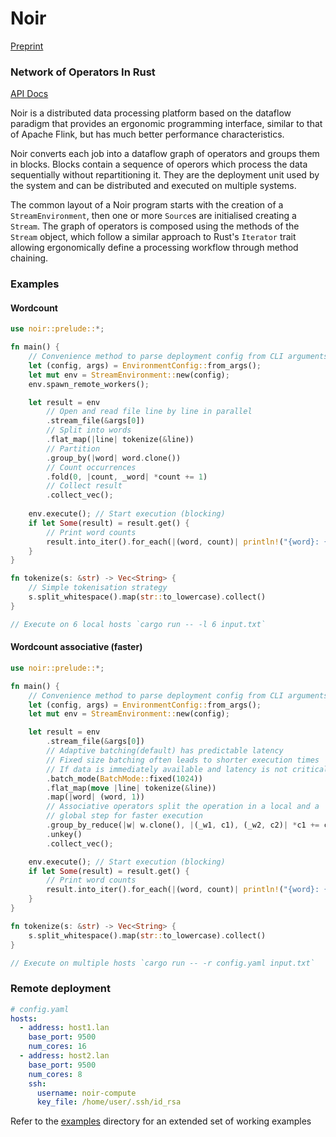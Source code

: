 # Noir

[Preprint](https://arxiv.org/abs/2306.04421)

### Network of Operators In Rust

[API Docs](https://deib-polimi.github.io/noir/noir/)

Noir is a distributed data processing platform based on the dataflow paradigm that provides an ergonomic programming interface, similar to that of Apache Flink, but has much better performance characteristics.


Noir converts each job into a dataflow graph of
operators and groups them in blocks. Blocks contain a sequence of operors which process the data sequentially without repartitioning it. They are the deployment unit used by the system and can be distributed and executed on multiple systems.

The common layout of a Noir program starts with the creation of a `StreamEnvironment`, then one or more `Source`s are initialised creating a `Stream`. The graph of operators is composed using the methods of the `Stream` object, which follow a similar approach to Rust's `Iterator` trait allowing ergonomically define a processing workflow through method chaining.

### Examples

#### Wordcount

```rs
use noir::prelude::*;

fn main() {
    // Convenience method to parse deployment config from CLI arguments
    let (config, args) = EnvironmentConfig::from_args();
    let mut env = StreamEnvironment::new(config);
    env.spawn_remote_workers();

    let result = env
        // Open and read file line by line in parallel
        .stream_file(&args[0])
        // Split into words
        .flat_map(|line| tokenize(&line))
        // Partition
        .group_by(|word| word.clone())
        // Count occurrences
        .fold(0, |count, _word| *count += 1)
        // Collect result
        .collect_vec();
        
    env.execute(); // Start execution (blocking)
    if let Some(result) = result.get() {
        // Print word counts
        result.into_iter().for_each(|(word, count)| println!("{word}: {count}"));
    }
}

fn tokenize(s: &str) -> Vec<String> {
    // Simple tokenisation strategy
    s.split_whitespace().map(str::to_lowercase).collect()
}

// Execute on 6 local hosts `cargo run -- -l 6 input.txt`
```

#### Wordcount associative (faster)


```rs
use noir::prelude::*;

fn main() {
    // Convenience method to parse deployment config from CLI arguments
    let (config, args) = EnvironmentConfig::from_args();
    let mut env = StreamEnvironment::new(config);

    let result = env
        .stream_file(&args[0])
        // Adaptive batching(default) has predictable latency
        // Fixed size batching often leads to shorter execution times
        // If data is immediately available and latency is not critical
        .batch_mode(BatchMode::fixed(1024))
        .flat_map(move |line| tokenize(&line))
        .map(|word| (word, 1))
        // Associative operators split the operation in a local and a
        // global step for faster execution
        .group_by_reduce(|w| w.clone(), |(_w1, c1), (_w2, c2)| *c1 += c2)
        .unkey()
        .collect_vec();

    env.execute(); // Start execution (blocking)
    if let Some(result) = result.get() {
        // Print word counts
        result.into_iter().for_each(|(word, count)| println!("{word}: {count}"));
    }
}

fn tokenize(s: &str) -> Vec<String> {
    s.split_whitespace().map(str::to_lowercase).collect()
}

// Execute on multiple hosts `cargo run -- -r config.yaml input.txt`
```

### Remote deployment

```yaml
# config.yaml
hosts:
  - address: host1.lan
    base_port: 9500
    num_cores: 16
  - address: host2.lan
    base_port: 9500
    num_cores: 8
    ssh:
      username: noir-compute
      key_file: /home/user/.ssh/id_rsa
```

Refer to the [examples](examples/) directory for an extended set of working examples